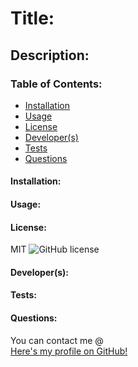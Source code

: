 
# Title: 

## Description: 
    
### Table of Contents: 
* [Installation](#Installation)
* [Usage](#Usage)
* [License](#License)
* [Developer(s)](#Contributing)
* [Tests](#Tests)
* [Questions](#GitHub)
    
#### Installation: 

#### Usage: 

#### License: 
MIT
![GitHub license](https://img.shields.io/badge/license-undefined-green.svg)
#### Developer(s): 

#### Tests: 

#### Questions: 
You can contact me @ 
<br>
[Here's my profile on GitHub!](https://github.com/)

    